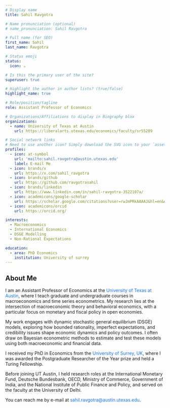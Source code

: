 ```yaml
---
# Display name
title: Sahil Ravgotra

# Name pronunciation (optional)
# name_pronunciation: Sahil Ravgotra

# Full name (for SEO)
first_name: Sahil
last_name: Ravgotra

# Status emoji
status:
  icon: ☕️

# Is this the primary user of the site?
superuser: true

# Highlight the author in author lists? (true/false)
highlight_name: true

# Role/position/tagline
role: Assistant Professor of Economics

# Organizations/Affiliations to display in Biography blox
organizations:
  - name: University of Texas at Austin
    url: https://liberalarts.utexas.edu/economics/faculty/sr55289

# Social network links
# Need to use another icon? Simply download the SVG icon to your `assets/media/icons/` folder.
profiles:
  - icon: at-symbol
    url: 'mailto:sahil.ravgotra@austin.utexas.edu'
    label: E-mail Me
  - icon: brands/x
    url: https://x.com/sahil_ravgotra
  - icon: brands/github
    url: https://github.com/ravgotrasahil
  - icon: brands/linkedin
    url: https://www.linkedin.com/in/sahil-ravgotra-3522107a/
  - icon: academicons/google-scholar
    url: https://scholar.google.com/citations?user=rwJmPRkAAAAJ&hl=en&oi=ao
  - icon: academicons/orcid
    url: https://orcid.org/

interests:
  - Macroeconomics
  - International Economics
  - DSGE Modelling
  - Non-Rational Expectations

education:
  - area: PhD Economics
    institution: University of surrey
---
```


## About Me

I am an Assistant Professor of Economics at the <a href="https://liberalarts.utexas.edu/economics/faculty/sr55289" target="_blank" style="color: #1a73e8; text-decoration: none;">University of Texas at Austin</a>, where I teach graduate and undergraduate courses in macroeconomics and time series econometrics. My research lies at the intersection of macroeconomic theory and behavioral economics, with a particular focus on monetary and fiscal policy in open economies.<p>

<p>My work engages with dynamic stochastic general equilibrium (DSGE) models, exploring how bounded rationality, imperfect expectations, and credibility issues shape economic dynamics and policy outcomes. I often draw on Bayesian econometric methods to estimate and test these models using both macroeconomic and financial data.<p>

<p>I received my PhD in Economics from the <a href="https://www.surrey.ac.uk/economics" target="_blank" style="color: #1a73e8; text-decoration: none;">University of Surrey, UK</a>, where I was awarded the Postgraduate Researcher of the Year prize and held a Turing Fellowship.<p>

<p>Before joining UT Austin, I held research roles at the International Monetary Fund, Deutsche Bundesbank, OECD, Ministry of Commerce, Government of India, and the National Institute of Public Finance and Policy, and served on the faculty at the University of Delhi.<p>

<p>You can reach me by e-mail at <a href="mailto:sahil.ravgotra@austin.utexas.edu" style="color: #1a73e8; text-decoration: none;">sahil.ravgotra@austin.utexas.edu</a>.<p> 
